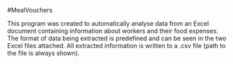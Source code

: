 #MealVouchers

This program was created to automatically analyse data from an Excel document containing information about workers and their food expenses.
The format of data being extracted is predefined and can be seen in the two Excel files attached.
All extracted information is written to a .csv file (path to the file is always shown).

